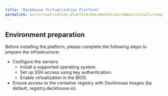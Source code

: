 ```yaml
---
title: "Deckhouse Virtualization Platform"
permalink: en/virtualization-platform/documentation/admin/install/steps/prepare.html
---
```


## Environment preparation

Before installing the platform, please complete the following steps to prepare the infrastructure:

- Configure the servers:
  - Install a supported operating system.
  - Set up SSH access using key authentication.
  - Enable virtualization in the BIOS.
- Ensure access to the container registry with Deckhouse images (by default, registry.deckhouse.io).